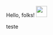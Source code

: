 Hello, folks! <img src="https://raw.githubusercontent.com/MartinHeinz/MartinHeinz/master/wave.gif" width="30px">

teste
